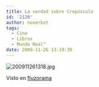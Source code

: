 ```yaml
---
title: La verdad sobre Crepúsculo
id: '2120'
author: neverbot
tags:
  - Cine
  - Libros
  - Mundo Real™
date: 2009-11-26 13:19:30
---
```


![200911261318.jpg](./200911261318.jpg)

Visto en [fluzorama](http://fluzo.tumblr.com/post/257144843/crepusculo)